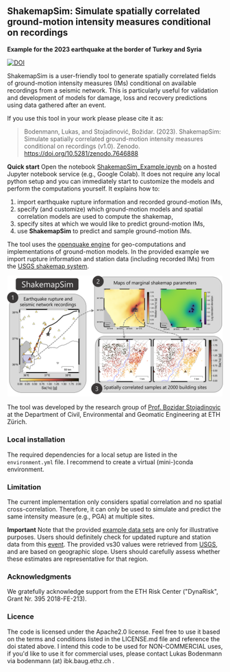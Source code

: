 ## ShakemapSim: Simulate spatially correlated ground-motion intensity measures conditional on recordings

**Example for the 2023 earthquake at the border of Turkey and Syria** 

[![DOI](https://zenodo.org/badge/DOI/10.5281/zenodo.7646888.svg)](https://doi.org/10.5281/zenodo.7646888)

ShakemapSim is a user-friendly tool to generate spatially correlated fields of ground-motion intensity measures (IMs) conditional on available recordings from a seismic network. This is particularly useful for validation and development of models for damage, loss and recovery predictions using data gathered after an event. 

If you use this tool in your work please please cite it as:
> Bodenmann, Lukas, and Stojadinović, Božidar. (2023). ShakemapSim: Simulate spatially correlated ground-motion intensity measures conditional on recordings (v1.0). Zenodo. https://doi.org/10.5281/zenodo.7646888

**Quick start** Open the notebook [ShakemapSim_Example.ipynb](ShakemapSim_Example.ipynb) on a hosted Jupyter notebook service (e.g., Google Colab). It does not require any local python setup and you can immediately start to customize the models and perform the computations yourself. It explains how to: 
1. import earthquake rupture information and recorded ground-motion IMs,
2. specify (and customize) which ground-motion models and spatial correlation models are used to compute the shakemap,
3. specify sites at which we would like to predict ground-motion IMs,
4. use **ShakemapSim** to predict and sample ground-motion IMs. 

The tool uses the [openquake engine](https://github.com/gem/oq-engine#openquake-engine) for geo-computations and implementations of ground-motion models. In the provided example we import rupture information and station data (including recorded IMs) from the [USGS shakemap system](https://earthquake.usgs.gov/data/shakemap/). 

![alt text](https://github.com/bodlukas/ground-motion-simulation-shakemap/blob/main/data/ShakemapSim.png)

The tool was developed by the research group of [Prof. Bozidar Stojadinovic](https://stojadinovic.ibk.ethz.ch/) at the Department of Civil, Environmental and Geomatic Engineering at ETH Zürich. 

### Local installation
The required dependencies for a local setup are listed in the `environment.yml` file. I recommend to create a virtual (mini-)conda environment. 

### Limitation
The current implementation only considers spatial correlation and no spatial cross-correlation. Therefore, it can only be used to simulate and predict the same intensity measure (e.g., PGA) at multiple sites.

**Important** Note that the provided [example data sets](data/) are only for illustrative purposes. Users should definitely check for updated rupture and station data from this [event](https://earthquake.usgs.gov/earthquakes/eventpage/us6000jllz/shakemap/metadata). The provided vs30 values were retrieved from [USGS](https://earthquake.usgs.gov/data/vs30/), and are based on geographic slope. Users should carefully assess whether these estimates are representative for that region. 

### Acknowledgments
We gratefully acknowledge support from the ETH Risk Center ("DynaRisk", Grant Nr. 395 2018-FE-213). 

### Licence
The code is licensed under the Apache2.0 license. Feel free to use it based on the terms and conditions listed in the LICENSE.md file and reference the doi stated above. I intend this code to be used for NON-COMMERCIAL uses, if you'd like to use it for commercial uses, please contact Lukas Bodenmann via bodenmann (at) ibk.baug.ethz.ch .

